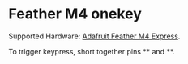# Feather M4 onekey

Supported Hardware: [Adafruit Feather M4 Express](https://www.adafruit.com/product/3857).

To trigger keypress, short together pins ** and **.

